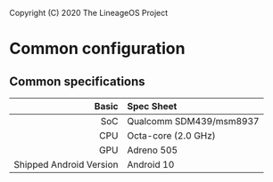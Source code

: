 Copyright (C) 2020 The LineageOS Project

Common configuration
============================================

## Common specifications

Basic   | Spec Sheet
-------:|:-------------------------
SoC     | Qualcomm SDM439/msm8937
CPU     | Octa-core (2.0 GHz)
GPU     | Adreno 505
Shipped Android Version | Android 10
